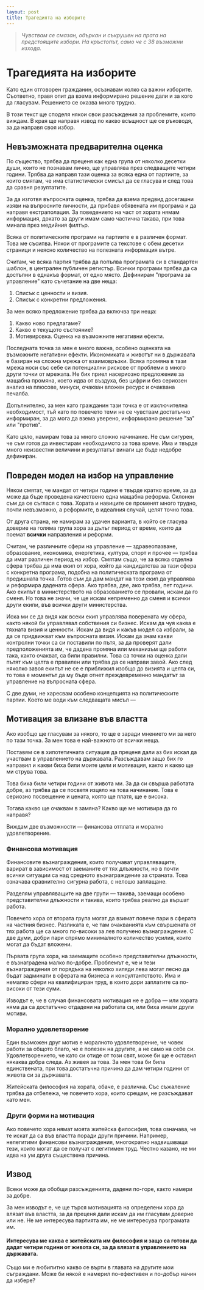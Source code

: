 ```yaml
---
layout: post
title: Трагедията на изборите
---
```


> _Чувствам се смазан, объркан и съкрушен на прага на предстоящите избори. На кръстопът, само че с 38 възможни изхода._

# Трагедията на изборите

Като един отговорен гражданин, осъзнавам колко са важни изборите. Съответно, правя опит да взема информирано решение дали и за кого да гласувам. Решението се оказва много трудно.

В този текст ще споделя някои свои разсъждения за проблемите, които виждам. В края ще направя извод по какво всъщност ще се ръководя, за да направя своя избор.

## Невъзможната предварителна оценка

По същество, трябва да преценя как една група от няколко десетки души, които не познавам лично, ще управлява през следващите четири години. Трябва да направя тази оценка за всяка една от партиите, за които смятам, че има статистически смисъл да се гласува и след това да сравня резултатите.

За да изготвя въпросната оценка, трябва да взема предвид досегашни изяви на въпросните личности, да прибавя обявената им програма и да направя екстраполация. За поведението на част от хората нямам информация, докато за други имам само частична такава, при това минала през медийния филтър.

Всяка от политическите програми на партиите е в различен формат. Това ме съсипва. Някои от програмите са текстове с обем десетки страници и неясно количество на полезната информация вътре.

Считам, че всяка партия трябва да попълва програмата си в стандартен шаблон, в централен публичен регистър. Всички програми трябва да са достъпни в еднакъв формат, от едно място. Дефинирам "програма за управление" като съчетание на две неща:

1. Списък с ценности и визия.
2. Списък с конкретни предложения.

За мен всяко предложение трябва да включва три неща:

1. Какво ново предлагаме?
2. Какво е текущото състояние?
3. Мотивировка. Оценка на възможните негативни ефекти.

Последната точка за мен е много важна, особено оценката на възможните негативни ефекти. Икономиката и животът ни в държавата е базиран на сложна мрежа от взаимовръзки. Всяка промяна в тази мрежа носи със себе си потенциални рискове от проблеми в много други точки от мрежата. Не бих приел насериозно предложение за мащабна промяна, което идва от въздуха, без цифри и без сериозен анализ на плюсове, минуси, очакван вложен ресурс и очаквана печалба.

Допълнително, за мен като гражданин тази точка е от изключителна необходимост, тъй като по повечето теми не се чувствам достатъчно информиран, за да мога да взема уверено, информирано решение "за" или "против".

Като цяло, намирам това за много сложно начинание. Не съм сигурен, че съм готов да инвестирам необходимото за това време. Има и твърде много неизвестни величини и резултатът винаги ще бъде недобре дефиниран.

## Повреден модел на избор на управление

Някои смятат, че мандат от четири години е твърде кратко време, за да може да бъде проведена качествено една мащабна реформа. Склонен съм да се съглася с това. Хората и навиците се променят много трудно, почти невъзможно, а реформите, в идеалния случай, целят точно това.

От друга страна, не намирам за удачен варианта, в който се гласува доверие на голяма група хора за дълъг период от време, които да поемат **всички** направления и реформи.

Считам, че различните сфери на управление — здравеопазване, образование, икономика, енергетика, култура, спорт и прочее — трябва да имат различен период на избор. Смятам също, че за всяка отделна сфера трябва да има екип от хора, който да кандидатства за тази сфера с конкретна програма, подобна на политическата програма от предишната точка. Готов съм да дам мандат на този екип да управлява и реформира дадената сфера. Ако трябва, две, ако трябва, пет години. Ако екипът в министерството на образованието се провали, искам да го сменя. Но това не значи, че ще искам непременно да сменя и всички други екипи, във всички други министерства.

Иска ми се да видя как всеки екип управлява поверената му сфера, както някой би управлявал собствения си бизнес. Искам да чуя каква е тяхната визия и ценности. Искам да видя и какъв модел са избрали, за да се придвижват към въпросната визия. Искам да знам какви контролни точки са си поставили по пътя, за да проверят дали предположенията им, че дадена промяна или механизъм ще работи така, както очакват, са били правилни. Това са точки на оценка дали пътят към целта е правилен или трябва да се направи завой. Ако след няколко завоя екипът не се е приближил изобщо до визията и целта си, то това е моментът да му бъде отнет преждевременно мандатът за управление на въпросната сфера.

С две думи, не харесвам особено концепцията на политическите партии. Което ме води към следващата мисъл —

## Мотивация за влизане във властта

Ако изобщо ще гласувам за някого, то ще е заради мнението ми за него по тази точка. За мен това е най-важното от всички неща.

Поставям се в хипотетичната ситуация да преценя дали аз бих искал да участвам в управлението на държавата. Разсъждавам защо бих го направил и какви биха били моите цели и мотивация, както и какво ще ми струва това.

Това биха били четири години от живота ми. За да си свърша работата добре, аз трябва да се посветя изцяло на това начинание. Това е сериозно посвещение и цената, която ще платя, ще е висока.

Тогава какво ще очаквам в замяна? Какво ще ме мотивира да го направя?

Виждам две възможности — финансова отплата и морално удовлетворение.

### Финансова мотивация

Финансовите възнаграждения, които получават управляващите, варират в зависимост от заеманите от тях длъжности, но в почти всички ситуации са над средното възнаграждение за страната. Това означава сравнително сигурна работа, с нелошо заплащане.

Разделям управляващите на две групи — такива, заемащи особено представителни длъжности и такива, които трябва реално да вършат работа.

Повечето хора от втората група могат да взимат повече пари в сферата на частния бизнес. Разликата е, че там очакванията към свършената от тях работа ще са много по-високи за лев получено възнаграждение. С две думи, добри пари спрямо минималното количество усилия, които могат да бъдат вложени.

Първата група хора, на заемащите особено представителни длъжности, е възнаградена малко по-добре. Проблемът е, че и тези възнаграждения от порядъка на няколко хиляди лева могат лесно да бъдат задминати в сферата на бизнеса и консултантството. Има и немалко сфери на квалифициран труд, в които дори заплатите са по-високи от тези суми.

Изводът е, че в случая финансовата мотивация не е добра — или хората няма да са достатъчно отдадени на работата си, или биха имали други мотиви.

### Морално удовлетворение

Един възможен друг мотив е моралното удовлетворение, че човек работи за общото благо, че е полезен на другите, а не само на себе си. Удовлетворението, че като си отиде от този свят, може би ще е оставил някаква добра следа. Аз живея за това. За мен това би била единствената, при това достатъчна причина да дам четири години от живота си за държавата.

Житейската философия на хората, обаче, е различна. Със съжаление трябва да отбележа, че повечето хора, които срещам, не разсъждават като мен.

### Други форми на мотивация

Ако повечето хора нямат моята житейска филосифия, това означава, че те искат да са във властта поради други причини. Например, нелегитими финансови възнаграждения, многократно надвишаващи тези, които могат да се получат с легитимен труд. Честно казано, не ми идва на ум друга съществена причина.

## Извод

Всеки може да обобщи разсъжденията, дадени по-горе, както намери за добре.

За мен изводът е, че ще търся мотивацията на определени хора да влязат във властта, за да преценя дали искам да им гласувам доверие или не. Не ме интересува партията им, не ме интересува програмата им.

#### Интересува ме каква е житейската им философия и защо са готови да дадат четири години от живота си, за да влязат в управлението на държавата.

Също ми е любипитно какво се върти в главата на другите мои съграждани. Може би някой е намерил по-ефективен и по-добър начин да избере?
